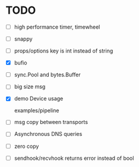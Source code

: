 TODO
====

- [ ] high performance timer, timewheel
- [ ] snappy
- [ ] props/options key is int instead of string
- [X] bufio
- [ ] sync.Pool and bytes.Buffer
- [ ] big size msg
- [X] demo Device usage
   
  examples/pipeline
- [ ] msg copy between transports
- [ ] Asynchronous DNS queries
- [ ] zero copy
- [ ] sendhook/recvhook returns error instead of bool
